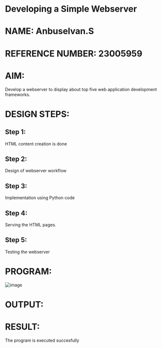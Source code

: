 # Developing a Simple Webserver
# NAME: Anbuselvan.S
# REFERENCE NUMBER: 23005959
# AIM:

Develop a webserver to display about top five web application development frameworks.

# DESIGN STEPS:

## Step 1:
HTML content creation is done

## Step 2:

Design of webserver workflow

## Step 3:

Implementation using Python code

## Step 4:

Serving the HTML pages.

## Step 5:

Testing the webserver
# PROGRAM:
![image](https://github.com/anbuselvan1519/Web_server/assets/139841744/4440f242-d9eb-4fb8-81a5-33707e3f0850)

# OUTPUT:

# RESULT:

The program is executed succesfully


